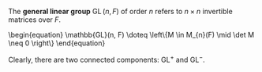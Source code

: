 The **general linear group** $\operatorname{GL}(n, F)$ of order $n$ refers to $n \times n$ invertible matrices over $F$.

\begin{equation}
\mathbb{GL}(n, F) \doteq \left\\{M \in M_{n}(F) \mid \det M \neq 0 \right\\}
\end{equation}

Clearly, there are two connected components: $\operatorname{GL}^+$ and $\operatorname{GL}^-$.